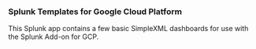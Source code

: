 ### Splunk Templates for Google Cloud Platform
This Splunk app contains a few basic SimpleXML dashboards for use with the Splunk Add-on for GCP.


